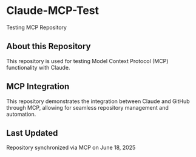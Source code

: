 # Claude-MCP-Test
Testing MCP Repository

## About this Repository
This repository is used for testing Model Context Protocol (MCP) functionality with Claude.

## MCP Integration
This repository demonstrates the integration between Claude and GitHub through MCP, allowing for seamless repository management and automation.

## Last Updated
Repository synchronized via MCP on June 18, 2025
